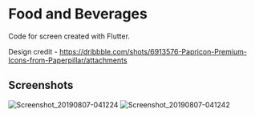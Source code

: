 # Food and Beverages

Code for screen created with Flutter.

Design credit - https://dribbble.com/shots/6913576-Papricon-Premium-Icons-from-Paperpillar/attachments

## Screenshots

![Screenshot_20190807-041224](https://user-images.githubusercontent.com/8137504/62642735-039d0100-b964-11e9-9402-eeefdbc2e386.png)
![Screenshot_20190807-041242](https://user-images.githubusercontent.com/8137504/62642738-04359780-b964-11e9-9781-aae6293aa7d6.png)
